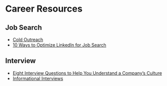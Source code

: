 # Career Resources

## Job Search
- [Cold Outreach](https://www.themuse.com/advice/this-is-how-you-write-a-cold-email-thatll-get-your-foot-in-the-door)
- [10 Ways to Optimize LinkedIn for Job Search](https://www.linkedin.com/pulse/10-ways-optimize-linkedin-job-search-sandy-jones-kaminski/?trk=v-feed&trk=v-feed&trk=hp-feed-article-title-share)

## Interview
- [Eight Interview Questions to Help You Understand a Company’s Culture](https://allhands.managedbyq.com/article/eight-interview-questions-to-understand-company-culture)
- [Informational Interviews](https://idealistcareers.org/informational-interview-lessons/)
